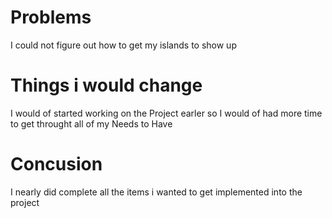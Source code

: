 # Problems
I could not figure out how to get my islands to show up

# Things i would change
I would of started working on the Project earler so I would of had more time to get throught all of my Needs to Have

# Concusion
I nearly did complete all the items i wanted to get implemented into the project